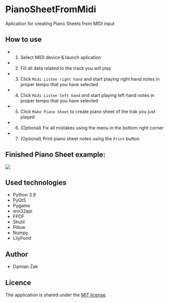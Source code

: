 # PianoSheetFromMidi
Aplication for creating Piano Sheets from MIDI input 
## How to use
* 1. Select MIDI device & launch aplication
* 2. Fill all data related to the track you will play
* 3. Click `Midi Listen right hand` and start playing right hand notes in proper tempo that you have selected
* 4. Click `Midi Listen left hand` and start playing left hand notes in proper tempo that you have selected
* 5. Click `Make Piano Sheet` to create piano sheet of the trak you just played
* 6. (Optional) Fix all mistakes using the menu in the bottom right corner
* 7. (Optional) Print piano sheet notes using the `Print` button

## Finished Piano Sheet example: 
![](https://imgur.com/a/Rz22hX0)

## Used technologies
* Python 3.9
* PyQt5
* Pygame
* win32api
* FPDF
* Shutil
* Pillow
* Numpy
* LilyPond
## Author
- Damian Żak
## Licence
The application is shared under the [MIT license](https://opensource.org/licenses/MIT).

